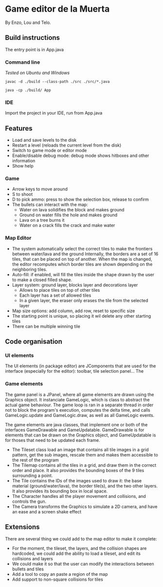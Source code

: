 # Game editor de la Muerta
By Enzo, Lou and Telo.

## Build instructions
The entry point is in App.java
### Command line
*Tested on Ubuntu and Windows*
```
javac -d ./build --class-path ./src ./src/*.java
```
```
java -cp ./build/ App
```
### IDE
Import the project in your IDE, run from App.java



## Features
- Load and save levels to the disk
- Restart a level (reloads the current level from the disk)
- Switch to game mode or editor mode
- Enable/disable debug mode: debug mode shows hitboxes and other information
- Show help
### Game
- Arrow keys to move around
- S to shoot
- D to pick ammo: press to show the selection box, release to confirm
- The bullets can interact with the map:
  - Water on lava solidifies the block and makes ground
  - Ground on water fills the hole and makes ground
  - Lava on a tree burns it
  - Water on a crack fills the crack and make water
### Map Editor
- The system automatically select the correct tiles to make the frontiers between water/lava and the ground
    Internally, the borders are a set of 16 tiles, that can be placed on top of another. When the map is changed, the editor recomputes which border tiles are shown depending on the neighboring tiles.
- Auto-fill: if enabled, will fill the tiles inside the shape drawn by the user to make a closed filled shape.
- Layer system: ground layer, blocks layer and decorations layer
  - Allows to place tiles on top of other tiles
  - Each layer has a set of allowed tiles
  - In a given layer, the eraser only erases the tile from the selected layer
- Map size options: add column, add row, reset to specific size
- The starting point is unique, so placing it wil delete any other starting tiles
- There can be multiple winning tile

## Code organisation
### UI elements
  The UI elements (in package editor) are JComponents that are used for the interface (especially for the editor): toolbar, tile selection panel...
  The 
  
### Game elements
The game panel is a JPanel, where all game elements are drawn using the Graphics object. It instanciate GameLogic, which is class to abstract the actual game behaviour. The game loop is ran in a separate thread in order not to block the program's execution, computes the delta time, and calls GameLogic.update and GameLogic.draw, as well as all GameLogic events.  

The game elements are java classes, that implement one or both of the interfaces GameDrawable and GameUpdatable. GameDrawable is for elements that can be drawn on the Graphics object, and GameUpdatable is for thoses that need to be updated each frame.  

- The Tileset class load an image that contains all tile images in a grid pattern, get the sub images, rescale them and makes them accessible to the rest of the program  
- The Tilemap contains all the tiles in a grid, and draw them in the correct order and place. It also provides the bounding boxes of the 9 tiles surrounding a point.
- The Tile contains the IDs of the images used to draw it: the base material (ground/water/lava), the border tile(s), and the two other layers. It also provides its bounding box in local space.
- The Character handles all the player movement and collisions, and controls the gun.
- The Camera transforms the Graphics to simulate a 2D camera, and have an ease and a screen shake effect

## Extensions
There are several thing we could add to the map editor to make it complete:
- For the moment, the tileset, the layers, and the collision shapes are hardcoded, we could add the ability to load a tileset, and edit its collisions and layers
- We could make it so that the user can modify the interactions between bullets and tiles
- Add a tool to copy an paste a region of the map
- Add support to non-square collisions for tiles

